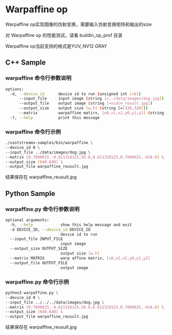 # Warpaffine op

Warpaffine op实现图像的仿射变换，需要输入仿射变换矩阵和输出的size

对 Warpaffine op 的性能测试，请看 buildin_op_prof 目录

Warpaffine op当前支持的格式是YUV_NV12 GRAY
## C++ Sample

### warpaffine 命令行参数说明
```bash
options:
  -d, --device_id      device id to run (unsigned int [=0])
      --input_file     input image (string [=../data/images/dog.jpg])
      --output_file    output image (string [=scale_result.jpg])
      --output_size    output size [w,h] (string [=[320,320]])
      --matrix         warpaffine matirx, [x0,x1,x2,y0,y1,y2] (string [=[0.7890625, -0.611328125, 56.0, 0.611328125, 0.7890625, -416.0]])
  -?, --help           print this message
```

### warpaffine 命令行示例
```bash
./vaststreamx-samples/bin/warpaffine \
--device_id 0 \
--input_file ../data/images/dog.jpg \
--matrix [0.7890625,-0.611328125,56.0,0.611328125,0.7890625,-416.0] \
--output_size [640,640] \
--output_file warpaffine_reusult.jpg
```

结果保存在 warpaffine_reusult.jpg


## Python Sample
### warpaffine.py 命令行参数说明
```bash
optional arguments:
  -h, --help            show this help message and exit
  -d DEVICE_ID, --device_id DEVICE_ID
                        device id to run
  --input_file INPUT_FILE
                        input image
  --output_size OUTPUT_SIZE
                        output size [w,h]
  --matrix MATRIX       warp affine matrix, [x0,x1,x2,y0,y1,y2]
  --output_file OUTPUT_FILE
                        output image
```

### warpaffine.py 命令行示例

```bash
python3 warpaffine.py \
--device_id 0 \
--input_file ../../../data/images/dog.jpg \
--matrix [0.7890625,-0.611328125,56.0,0.611328125,0.7890625,-416.0] \
--output_size [640,640] \
--output_file warpaffine_reusult.jpg
```

结果保存在 warpaffine_reusult.jpg

